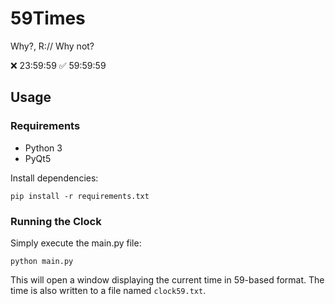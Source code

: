 # 59Times
Why?, R:// Why not?

❌ 23:59:59 ✅ 59:59:59

## Usage

### Requirements
- Python 3
- PyQt5

Install dependencies:
```
pip install -r requirements.txt
```

### Running the Clock
Simply execute the main.py file:
```
python main.py
```

This will open a window displaying the current time in 59-based format. The time is also written to a file named `clock59.txt`.